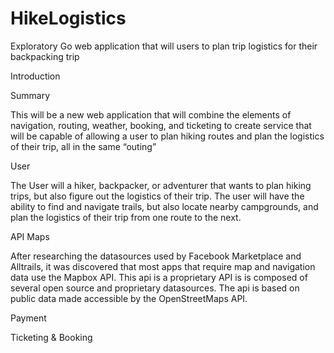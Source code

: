 # HikeLogistics
Exploratory Go web application that will users to plan trip logistics for their backpacking trip

Introduction

Summary

This will be a new web application that will combine the elements of navigation, routing, weather, booking, and ticketing to create service that will be capable of allowing a user to plan hiking routes  and plan the logistics of their trip, all in the same “outing”

User

The User will a hiker, backpacker, or adventurer that wants to plan hiking trips, but also figure out the logistics of their trip. The user will have the ability to find and navigate trails, but also locate nearby campgrounds, and plan the logistics of their trip from one route to the next.


API
Maps

After researching the datasources used by Facebook Marketplace and Alltrails, it was discovered that most apps that require map and navigation data use the Mapbox API. This api is a proprietary API is is composed of several open source and proprietary datasources. The api is based on public data made accessible by the OpenStreetMaps API.

Payment

Ticketing & Booking
